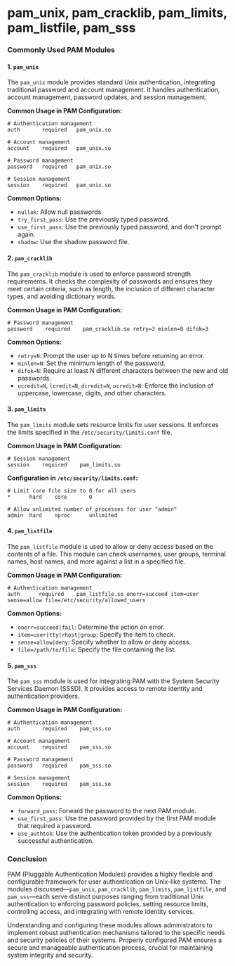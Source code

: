 # pam_unix, pam_cracklib, pam_limits, pam_listfile, pam_sss
### Commonly Used PAM Modules

#### 1. `pam_unix`

The `pam_unix` module provides standard Unix authentication, integrating traditional password and account management. It handles authentication, account management, password updates, and session management.

**Common Usage in PAM Configuration:**

```plaintext
# Authentication management
auth       required   pam_unix.so

# Account management
account    required   pam_unix.so

# Password management
password   required   pam_unix.so

# Session management
session    required   pam_unix.so
```

**Common Options:**
- `nullok`: Allow null passwords.
- `try_first_pass`: Use the previously typed password.
- `use_first_pass`: Use the previously typed password, and don't prompt again.
- `shadow`: Use the shadow password file.

#### 2. `pam_cracklib`

The `pam_cracklib` module is used to enforce password strength requirements. It checks the complexity of passwords and ensures they meet certain criteria, such as length, the inclusion of different character types, and avoiding dictionary words.

**Common Usage in PAM Configuration:**

```plaintext
# Password management
password    required    pam_cracklib.so retry=3 minlen=8 difok=3
```

**Common Options:**
- `retry=N`: Prompt the user up to N times before returning an error.
- `minlen=N`: Set the minimum length of the password.
- `difok=N`: Require at least N different characters between the new and old passwords.
- `ucredit=N`, `lcredit=N`, `dcredit=N`, `ocredit=N`: Enforce the inclusion of uppercase, lowercase, digits, and other characters.

#### 3. `pam_limits`

The `pam_limits` module sets resource limits for user sessions. It enforces the limits specified in the `/etc/security/limits.conf` file.

**Common Usage in PAM Configuration:**

```plaintext
# Session management
session    required    pam_limits.so
```

**Configuration in `/etc/security/limits.conf`:**

```plaintext
# Limit core file size to 0 for all users
*      hard    core       0

# Allow unlimited number of processes for user "admin"
admin  hard    nproc      unlimited
```

#### 4. `pam_listfile`

The `pam_listfile` module is used to allow or deny access based on the contents of a file. This module can check usernames, user groups, terminal names, host names, and more against a list in a specified file.

**Common Usage in PAM Configuration:**

```plaintext
# Authentication management
auth      required    pam_listfile.so onerr=succeed item=user sense=allow file=/etc/security/allowed_users
```

**Common Options:**
- `onerr=succeed|fail`: Determine the action on error.
- `item=user|tty|rhost|group`: Specify the item to check.
- `sense=allow|deny`: Specify whether to allow or deny access.
- `file=/path/to/file`: Specify the file containing the list.

#### 5. `pam_sss`

The `pam_sss` module is used for integrating PAM with the System Security Services Daemon (SSSD). It provides access to remote identity and authentication providers.

**Common Usage in PAM Configuration:**

```plaintext
# Authentication management
auth       required    pam_sss.so

# Account management
account    required    pam_sss.so

# Password management
password   required    pam_sss.so

# Session management
session    required    pam_sss.so
```

**Common Options:**
- `forward_pass`: Forward the password to the next PAM module.
- `use_first_pass`: Use the password provided by the first PAM module that required a password.
- `use_authtok`: Use the authentication token provided by a previously successful authentication.

### Conclusion

PAM (Pluggable Authentication Modules) provides a highly flexible and configurable framework for user authentication on Unix-like systems. The modules discussed—`pam_unix`, `pam_cracklib`, `pam_limits`, `pam_listfile`, and `pam_sss`—each serve distinct purposes ranging from traditional Unix authentication to enforcing password policies, setting resource limits, controlling access, and integrating with remote identity services.

Understanding and configuring these modules allows administrators to implement robust authentication mechanisms tailored to the specific needs and security policies of their systems. Properly configured PAM ensures a secure and manageable authentication process, crucial for maintaining system integrity and security.
